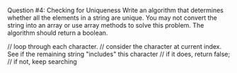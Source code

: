 Question #4: Checking for Uniqueness
Write an algorithm that determines whether all the elements in a string are unique. You may not convert the string into an array or use array methods to solve this problem. The algorithm should return a boolean.

// loop through each character.
// consider the character at current index. See if the remaining string "includes" this character
// if it does, return false;
// if not, keep searching
